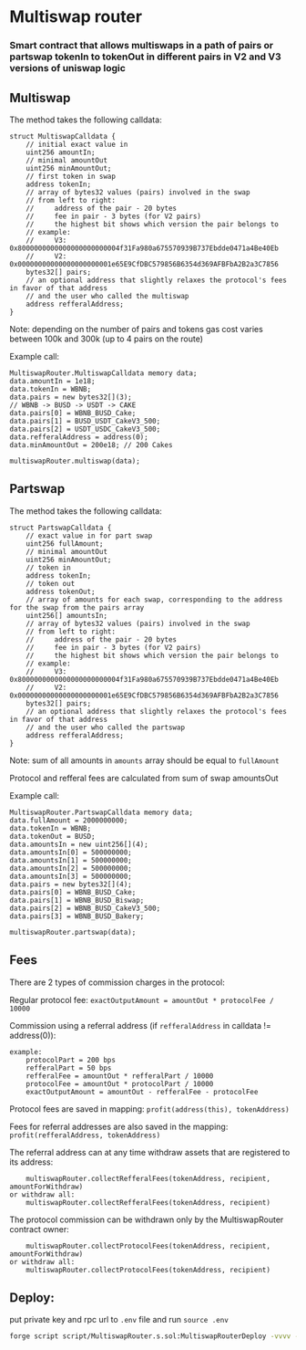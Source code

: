 # Multiswap router

### Smart contract that allows multiswaps in a path of pairs or partswap tokenIn to tokenOut in different pairs in V2 and V3 versions of uniswap logic

## Multiswap

The method takes the following calldata:
```solidity
struct MultiswapCalldata {
    // initial exact value in
    uint256 amountIn;
    // minimal amountOut
    uint256 minAmountOut;
    // first token in swap
    address tokenIn;
    // array of bytes32 values (pairs) involved in the swap
    // from left to right:
    //     address of the pair - 20 bytes
    //     fee in pair - 3 bytes (for V2 pairs)
    //     the highest bit shows which version the pair belongs to
    // example:
    //     V3: 0x8000000000000000000000004f31Fa980a675570939B737Ebdde0471a4Be40Eb
    //     V2: 0x00000000000000000000001e65E9CfDBC579856B6354d369AFBFbA2B2a3C7856
    bytes32[] pairs;
    // an optional address that slightly relaxes the protocol's fees in favor of that address 
    // and the user who called the multiswap
    address refferalAddress;
}
``` 

Note: depending on the number of pairs and tokens gas cost varies between 100k and 300k (up to 4 pairs on the route)

Example call:

```solidity
MultiswapRouter.MultiswapCalldata memory data;
data.amountIn = 1e18;
data.tokenIn = WBNB;
data.pairs = new bytes32[](3);
// WBNB -> BUSD -> USDT -> CAKE
data.pairs[0] = WBNB_BUSD_Cake;
data.pairs[1] = BUSD_USDT_CakeV3_500;
data.pairs[2] = USDT_USDC_CakeV3_500;
data.refferalAddress = address(0);
data.minAmountOut = 200e18; // 200 Cakes

multiswapRouter.multiswap(data);
```

## Partswap

The method takes the following calldata:
```solidity
struct PartswapCalldata {
    // exact value in for part swap
    uint256 fullAmount;
    // minimal amountOut
    uint256 minAmountOut;
    // token in
    address tokenIn;
    // token out
    address tokenOut;
    // array of amounts for each swap, corresponding to the address for the swap from the pairs array
    uint256[] amountsIn;
    // array of bytes32 values (pairs) involved in the swap
    // from left to right:
    //     address of the pair - 20 bytes
    //     fee in pair - 3 bytes (for V2 pairs)
    //     the highest bit shows which version the pair belongs to
    // example:
    //     V3: 0x8000000000000000000000004f31Fa980a675570939B737Ebdde0471a4Be40Eb
    //     V2: 0x00000000000000000000001e65E9CfDBC579856B6354d369AFBFbA2B2a3C7856
    bytes32[] pairs;
    // an optional address that slightly relaxes the protocol's fees in favor of that address
    // and the user who called the partswap
    address refferalAddress;
}
``` 

Note: sum of all amounts in `amounts` array should be equal to `fullAmount`

Protocol and refferal fees are calculated from sum of swap amountsOut

Example call:

```solidity
MultiswapRouter.PartswapCalldata memory data;
data.fullAmount = 2000000000;
data.tokenIn = WBNB;
data.tokenOut = BUSD;
data.amountsIn = new uint256[](4);
data.amountsIn[0] = 500000000;
data.amountsIn[1] = 500000000;
data.amountsIn[2] = 500000000;
data.amountsIn[3] = 500000000;
data.pairs = new bytes32[](4);
data.pairs[0] = WBNB_BUSD_Cake;
data.pairs[1] = WBNB_BUSD_Biswap;
data.pairs[2] = WBNB_BUSD_CakeV3_500;
data.pairs[3] = WBNB_BUSD_Bakery;

multiswapRouter.partswap(data);
```

## Fees

There are 2 types of commission charges in the protocol:

Regular protocol fee:
    `exactOutputAmount = amountOut * protocolFee / 10000`

Commission using a referral address (if `refferalAddress` in calldata != address(0)):
```solidity
example:
    protocolPart = 200 bps
    refferalPart = 50 bps
    refferalFee = amountOut * refferalPart / 10000
    protocolFee = amountOut * protocolPart / 10000
    exactOutputAmount = amountOut - refferalFee - protocolFee
```

Protocol fees are saved in mapping:
    `profit(address(this), tokenAddress)`

Fees for referral addresses are also saved in the mapping:
    `profit(refferalAddress, tokenAddress)`

The referral address can at any time withdraw assets that are registered to its address:
```solidity
    multiswapRouter.collectRefferalFees(tokenAddress, recipient, amountForWithdraw)
or withdraw all:
    multiswapRouter.collectRefferalFees(tokenAddress, recipient)
```

The protocol commission can be withdrawn only by the MultiswapRouter contract owner:
```solidity
    multiswapRouter.collectProtocolFees(tokenAddress, recipient, amountForWithdraw)
or withdraw all:
    multiswapRouter.collectProtocolFees(tokenAddress, recipient)
```

## Deploy:

put private key and rpc url to `.env` file
and run `source .env`

```bash
forge script script/MultiswapRouter.s.sol:MultiswapRouterDeploy -vvvv --rpc-url $BSC_URL --broadcast     
```